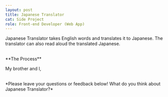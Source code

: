 ```yaml
---
layout: post
title: Japanese Translator
cat: Side Project
role: Front-end Developer (Web App)
---
```


Japanese Translator takes English words and translates it to Japanese. The translator can also read aloud the translated Japanese.

<br>
**The Process**

My brother and I,

<br>
*Please leave your questions or feedback below! What do you think about Japanese Translator?*

<br>
